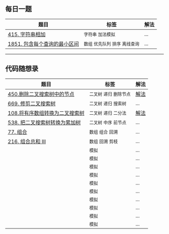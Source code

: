 ## 每日一题

| 题目 | 标签 | 解法 |
| --- | --- | --- |
| [415. 字符串相加](https://leetcode.cn/problems/add-strings/description/) | `字符串` `加法模拟` | ...  |
| [1851. 包含每个查询的最小区间](https://leetcode.cn/problems/minimum-interval-to-include-each-query/description/) |`数组`  `优先队列` `排序` `离线查询`| ... |
--- 

## 代码随想录

| 题目 | 标签 | 解法 |
| ---- | ---- | --- |
| [450.删除二叉搜索树中的节点](https://leetcode.cn/problems/delete-node-in-a-bst/)| `二叉树` `递归` `删除节点` | [解法](#deleteNode) |
| [669. 修剪二叉搜索树](https://leetcode.cn/problems/trim-a-binary-search-tree/description/)|  `二叉树` `递归` `搜索树` | ... |
| [108.将有序数组转换为二叉搜索树](https://leetcode.cn/problems/convert-sorted-array-to-binary-search-tree/submissions/) |`二叉树` `递归` `二分法` | [解法](#sortedArrayToBST) |
| [538. 把二叉搜索树转换为累加树](https://leetcode.cn/problems/convert-bst-to-greater-tree/) |`二叉树`  `中序` `前节点`| ... |
| [77. 组合](https://leetcode.cn/problems/combinations/submissions/) |`数组`  `组合` `回溯`| ... |
| [216. 组合总和 III](https://leetcode.cn/problems/combination-sum-iii/) |`数组` `回溯` `剪枝`| ... |
| []() |`模拟`| ... |
| []() |`模拟`| ... |
| []() |`模拟`| ... |
| []() |`模拟`| ... |
| []() |`模拟`| ... |
| []() |`模拟`| ... |
| []() |`模拟`| ... |
| []() |`模拟`| ... |
| []() |`模拟`| ... |
| []() |`模拟`| ... |
